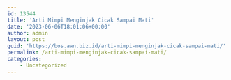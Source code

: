```yaml
---
id: 13544
title: 'Arti Mimpi Menginjak Cicak Sampai Mati'
date: '2023-06-06T18:01:06+00:00'
author: admin
layout: post
guid: 'https://bos.awn.biz.id/arti-mimpi-menginjak-cicak-sampai-mati/'
permalink: /arti-mimpi-menginjak-cicak-sampai-mati/
categories:
    - Uncategorized
---
```


